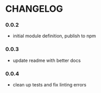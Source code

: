 # CHANGELOG

### 0.0.2
- initial module definition, publish to npm

### 0.0.3
- update readme with better docs

### 0.0.4
- clean up tests and fix linting errors
